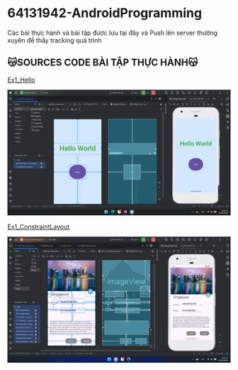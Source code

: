 # 64131942-AndroidProgramming
Các bài thực hành và bài tập được lưu tại đây và Push lên server thường xuyên để thầy tracking quá trình


## 😽SOURCES CODE BÀI TẬP THỰC HÀNH😽

[Ex1_Hello](./HelloAndroid/app/src/main/)

![Ex1_Hello](./Images/Ex1_Hello.png)


[Ex1_ConstraintLayout](./Ex1_ConstraintLayout/app/src/main/)

![Ex1_ConstraintLayout](./Images/Ex1_ConstraintLayout.png)

